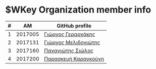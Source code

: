 # $WKey Organization member info
| # | ΑΜ | GitHub profile |
| -- | -- | -- |
| 1 | 2017005 | [Γιώργος Γεραρχάκης](https://github.com/p17gera) |
| 2 | 2017131 | [Γιώργος Μελιδονιώτης](https://github.com/p17meli) |
| 3 | 2017160 | [Παναγιώτης Σιώλος](https://github.com/p17siol)|
| 4 | 2017200 | [Παρασκευή Καραγκούνη](https://github.com/vivikara)|
